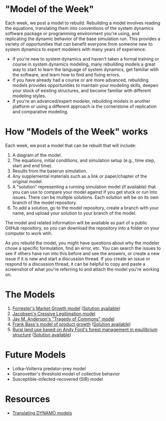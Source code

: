 # "Model of the Week"

Each week, we post a model to rebuild. Rebuilding a model involves reading the equations, translating them into conventions of the system dynamics software package or programming environment you're using, and replicating the dynamic behavior of the base simulation run. This provides a variety of opportunities that can benefit everyone from someone new to system dynamics to expert modelers with many years of experience:

* If you're new to system dynamics and haven't taken a formal training or course in system dynamics modeling, many rebuilding models a great way to start to learn the language of system dynamics, get familiar wtih the software, and learn how to find and fixing errors.
* If you have already had a course or are more advanced, rebuilding models provides opportunities to maintain your modeling skills, deepen your stock of existing structures, and become familiar with different modeling styles.
* If you're an advanced/expert modeler, rebuilding models in another platform or using a different approach is the cornerstone of replication and comparative modeling. 

# How "Models of the Week" works

Each week, we post a model that can be rebuilt that will include:

1. A diagram of the model.
2. The equations, initial conditions, and simulation setup (e.g., time step, start and end time).
3. Results from the baserun simulation.
4. Any supplemental materials such as a link or paper/chapter of the original model.
5. A "solution" representing a running simulation model (if available) that you can use to compare your model against if you get stuck or run into issues. There can be multiple solutions. Each solution will be on its own branch of the model repository. 
6. To add a solution, go to the model repository, create a branch with your name, and upload your solution to your branch of the model.

The model and related information will be available as part of a public GitHub repository, so you can download the repository into a folder on your computer to work wtih. 

As you rebuild the model, you might have questions about why the modeler chose a specific formulation, find an error, etc. You can search the issues to see if others have run into this before and see the answers, or create a new issue if it is new and start a discussion thread. If you create an issue or respond to a discussion thread, it can be helpful to copy and paste a screenshot of what you're referring to and attach the model you're working on. 

# The Models

1. [Forrester's Market Growth model](https://github.com/CBSDLab/market-growth/tree/267acd4193e92d25cda41f1c263cbcf1b5ae55ae) ([Solution available](https://github.com/CBSDLab/market-growth))
2. [Jacobsen's Cressive Legitimation model](https://github.com/CBSDLab/cressive-legitimation/tree/2d4c6b6e7f52c2375f7981fe4eb42e32ed20333d)
3. [Jay M. Anderson's "Tragedy of Commons" model](https://github.com/CBSDLab/tragedy-of-commons/tree/ae6d9753e72f2d998de86d8d45692bcb6ef9426b)
4. [Frank Bass's model of product growth](https://github.com/CBSDLab/Bass-diffusion/tree/65165c116ceab98f08f6220de0fbf3eb447a70b1) ([Solution available](https://github.com/CBSDLab/Bass-diffusion/tree/Hovmand_solution))
5. [Rural land use based on Andy Ford's forest management in equilibrium structure](https://github.com/CBSDLab/Rural-land-use/tree/8309434de382ec9cc346f06fc337a0891a62671b) ([Solution available](https://github.com/CBSDLab/Rural-land-use/tree/Original-solution))

# Future Models

* Lotka–Volterra predator-prey model
* Granovetter's threshold model of collective behavior
* Susceptible-infected-recovered (SIR) model
 
# Resources

* [Translating DYNAMO models](https://github.com/CBSDLab/model-of-the-week/blob/main/Translating_DYNAMO.md)

